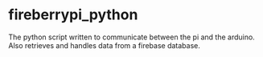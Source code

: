 # fireberrypi_python
The python script written to communicate between the pi and the arduino. Also retrieves and handles data from a firebase database.

